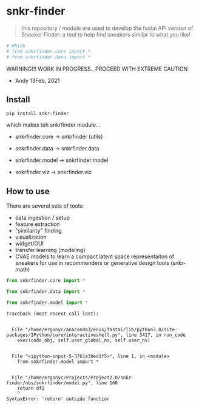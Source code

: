 # snkr-finder
> this repository / module are used to develop the fastai API version of Sneaker Finder:  a tool to help find sneakers similar to what you like!


```python
# #hide
# from snkrfinder.core import * 
# from snkrfinder.data import *


```

WARNING!!!  WORK IN PROGRESS.. PROCEED WITH EXTREME CAUTION 

- Andy 13Feb, 2021

## Install

`pip install snkr-finder`

which makes teh snkrfinder module...

- snkrfinder.core -> snkrfinder (utils)

- snkrfinder.data -> snkrfinder.data

- snkrfinder.model -> snkrfinder.model

- snkrfinder.viz -> snkrfinder.viz


## How to use

There are several sets of tools:

- data ingestion / setup
- feature extraction
- "similarity" finding
- visualization
- widget/GUI
- transfer learning  (modeling)
- CVAE models to learn a compact latent space representaiton of sneakers for use in recommenders or generative design tools (snkr-math)

```python
from snkrfinder.core import *
```

```python
from snkrfinder.data import *
```

```python
from snkrfinder.model import *
```


    Traceback (most recent call last):


      File "/home/ergonyc/anaconda3/envs/fastai/lib/python3.8/site-packages/IPython/core/interactiveshell.py", line 3417, in run_code
        exec(code_obj, self.user_global_ns, self.user_ns)


      File "<ipython-input-5-3761a38ed1f5>", line 1, in <module>
        from snkrfinder.model import *


      File "/home/ergonyc/Projects/Project2.0/snkr-finder/nbs/snkrfinder/model.py", line 160
        return df2
        ^
    SyntaxError: 'return' outside function


